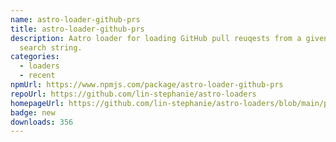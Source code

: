 ```yaml
---
name: astro-loader-github-prs
title: astro-loader-github-prs
description: Aatro loader for loading GitHub pull reuqests from a given GitHub
  search string.
categories:
  - loaders
  - recent
npmUrl: https://www.npmjs.com/package/astro-loader-github-prs
repoUrl: https://github.com/lin-stephanie/astro-loaders
homepageUrl: https://github.com/lin-stephanie/astro-loaders/blob/main/packages/astro-loader-github-prs/README.md
badge: new
downloads: 356
---
```

